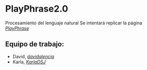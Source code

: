 # PlayPhrase2.0
Procesamiento del lenguaje natural
Se intentará replicar la página [*PlayPhrase*](https://www.playphrase.me/#/search) 

## Equipo de trabajo:
- David, [*davidalencia*](https://github.com/davidalencia)
- Karla, [*KarlaDSJ*](https://github.com/KarlaDSJ)
